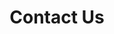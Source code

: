 ---
title: Contact Us
menu:
  main:
    identifier: contac
    weight: 10
    params:
      icon:
        vendor: tabler/outline
        name: mail
---